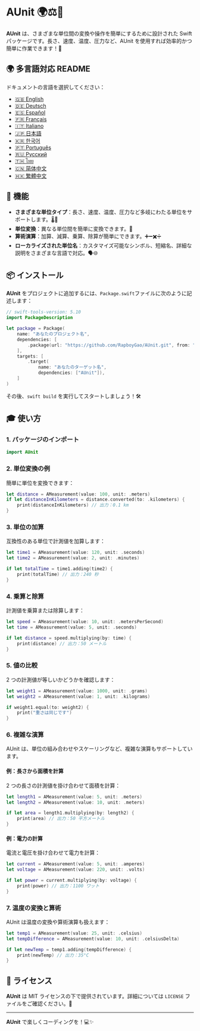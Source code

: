# AUnit 🌍⚖️📏

**AUnit** は、さまざまな単位間の変換や操作を簡単にするために設計された Swift パッケージです。長さ、速度、温度、圧力など、AUnit を使用すれば効率的かつ簡単に作業できます！🚀

## 🌍 多言語対応 README

ドキュメントの言語を選択してください：

- [🇬🇧 English](./README.md)
- [🇩🇪 Deutsch](./README.de.md)
- [🇪🇸 Español](./README.es.md)
- [🇫🇷 Français](./README.fr.md)
- [🇮🇹 Italiano](./README.it.md)
- [🇯🇵 日本語](./README.ja.md)
- [🇰🇷 한국어](./README.ko.md)
- [🇵🇹 Português](./README.pt.md)
- [🇷🇺 Русский](./README.ru.md)
- [🇹🇭 ไทย](./README.th.md)
- [🇨🇳 简体中文](./README.zh-Hans.md)
- [🇭🇰 繁體中文](./README.zh-Hant.md)

## 🌟 機能

- **さまざまな単位タイプ**：長さ、速度、温度、圧力など多岐にわたる単位をサポートします。🌡️📏
- **単位変換**：異なる単位間を簡単に変換できます。🔄
- **算術演算**：加算、減算、乗算、除算が簡単にできます。➕➖✖️➗
- **ローカライズされた単位名**：カスタマイズ可能なシンボル、短縮名、詳細な説明をさまざまな言語で対応。🗣️🌐

## 📦 インストール

**AUnit** をプロジェクトに追加するには、`Package.swift`ファイルに次のように記述します：

```swift
// swift-tools-version: 5.10
import PackageDescription

let package = Package(
    name: "あなたのプロジェクト名",
    dependencies: [
        .package(url: "https://github.com/RapboyGao/AUnit.git", from: "1.0.0"),
    ],
    targets: [
        .target(
            name: "あなたのターゲット名",
            dependencies: ["AUnit"]),
    ]
)
```

その後、`swift build` を実行してスタートしましょう！🛠️

## 🎓 使い方

### 1. **パッケージのインポート**

```swift
import AUnit
```

### 2. **単位変換の例**

簡単に単位を変換できます：

```swift
let distance = AMeasurement(value: 100, unit: .meters)
if let distanceInKilometers = distance.converted(to: .kilometers) {
    print(distanceInKilometers) // 出力：0.1 km
}
```

### 3. **単位の加算**

互換性のある単位で計測値を加算します：

```swift
let time1 = AMeasurement(value: 120, unit: .seconds)
let time2 = AMeasurement(value: 2, unit: .minutes)

if let totalTime = time1.adding(time2) {
    print(totalTime) // 出力：240 秒
}
```

### 4. **乗算と除算**

計測値を乗算または除算します：

```swift
let speed = AMeasurement(value: 10, unit: .metersPerSecond)
let time = AMeasurement(value: 5, unit: .seconds)

if let distance = speed.multiplying(by: time) {
    print(distance) // 出力：50 メートル
}
```

### 5. **値の比較**

2 つの計測値が等しいかどうかを確認します：

```swift
let weight1 = AMeasurement(value: 1000, unit: .grams)
let weight2 = AMeasurement(value: 1, unit: .kilograms)

if weight1.equal(to: weight2) {
    print("重さは同じです")
}
```

### 6. **複雑な演算**

AUnit は、単位の組み合わせやスケーリングなど、複雑な演算もサポートしています。

#### 例：長さから面積を計算

2 つの長さの計測値を掛け合わせて面積を計算：

```swift
let length1 = AMeasurement(value: 5, unit: .meters)
let length2 = AMeasurement(value: 10, unit: .meters)

if let area = length1.multiplying(by: length2) {
    print(area) // 出力：50 平方メートル
}
```

#### 例：電力の計算

電流と電圧を掛け合わせて電力を計算：

```swift
let current = AMeasurement(value: 5, unit: .amperes)
let voltage = AMeasurement(value: 220, unit: .volts)

if let power = current.multiplying(by: voltage) {
    print(power) // 出力：1100 ワット
}
```

### 7. **温度の変換と算術**

AUnit は温度の変換や算術演算も扱えます：

```swift
let temp1 = AMeasurement(value: 25, unit: .celsius)
let tempDifference = AMeasurement(value: 10, unit: .celsiusDelta)

if let newTemp = temp1.adding(tempDifference) {
    print(newTemp) // 出力：35°C
}
```

## 📜 ライセンス

**AUnit** は MIT ライセンスの下で提供されています。詳細については `LICENSE` ファイルをご確認ください。📄

---

**AUnit** で楽しくコーディングを！💻✨
